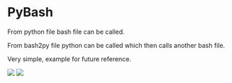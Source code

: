 # PyBash

From python file bash file can be called.

From bash2py file python can be called which then calls another bash file.

Very simple, example for future reference.

<img src="https://img.icons8.com/color/50/000000/python.png"/> <img src="https://img.icons8.com/plasticine/60/000000/bash.png"/>
